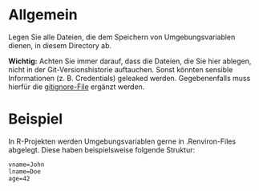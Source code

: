 # Allgemein
Legen Sie alle Dateien, die dem Speichern von Umgebungsvariablen dienen, in diesem Directory ab.

**Wichtig:** Achten Sie immer darauf, dass die Dateien, die Sie hier ablegen, nicht in der Git-Versionshistorie auftauchen. Sonst könnten sensible Informationen (z. B. Credentials) geleaked werden. Gegebenenfalls muss hierfür die [gitignore-File](../.gitignore) ergänzt werden.

# Beispiel
In R-Projekten werden Umgebungsvariablen gerne in .Renviron-Files abgelegt. Diese haben beispielsweise folgende Struktur:
```
vname=John
lname=Doe
age=42
```